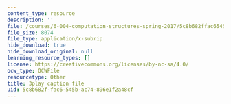 ```yaml
---
content_type: resource
description: ''
file: /courses/6-004-computation-structures-spring-2017/5c8b682ffac6545bac74896e1f2a48cf_LW-8wbtPQIE.vtt
file_size: 8074
file_type: application/x-subrip
hide_download: true
hide_download_original: null
learning_resource_types: []
license: https://creativecommons.org/licenses/by-nc-sa/4.0/
ocw_type: OCWFile
resourcetype: Other
title: 3play caption file
uid: 5c8b682f-fac6-545b-ac74-896e1f2a48cf
---
```

